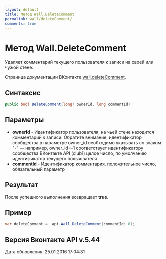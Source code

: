 ```yaml
---
layout: default
title: Метод Wall.DeleteComment
permalink: wall/deleteComment/
comments: true
---
```

# Метод Wall.DeleteComment
Удаляет комментарий текущего пользователя к записи на своей или чужой стене.

Страница документации ВКонтакте [wall.deleteComment](https://vk.com/dev/wall.deleteComment).

## Синтаксис
``` csharp
public bool DeleteComment(long? ownerId, long commentId)
```

## Параметры
+ **ownerId** - Идентификатор пользователя, на чьей стене находится комментарий к записи. Обратите внимание, идентификатор сообщества в параметре owner_id необходимо указывать со знаком "-" — например, owner_id=-1 соответствует идентификатору сообщества ВКонтакте API (club1)  целое число, по умолчанию идентификатор текущего пользователя
+ **commentId** - Идентификатор комментария. положительное число, обязательный параметр

## Результат
После успешного выполнения возвращает **true**.

## Пример
``` csharp
var deleteComment = _api.Wall.DeleteComment(commentId: 0);
```

## Версия Вконтакте API v.5.44
Дата обновления: 25.01.2016 17:04:31

